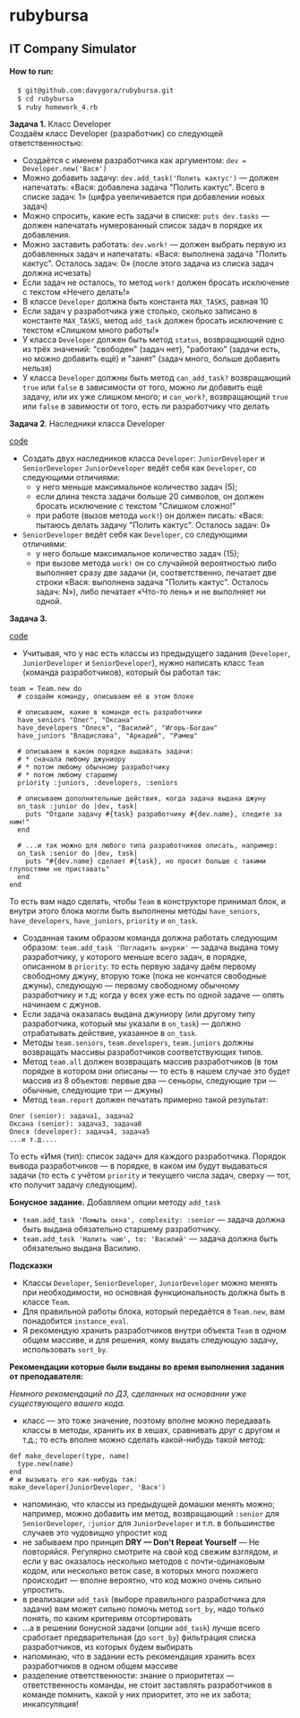 # rubybursa
## IT Company Simulator
#### How to run:
```sh
  $ git@github.com:davygora/rubybursa.git
  $ cd rubybursa
  $ ruby homework_4.rb
```
**Задача 1.** Класс Developer<br/>
Создаём класс Developer (разработчик) со следующей ответственностью:<br/>
- Создаётся с именем разработчика как аргументом: `dev = Developer.new('Вася')`
- Можно добавить задачу: `dev.add_task('Полить кактус')` — должен напечатать: 
«Вася: добавлена задача "Полить кактус". Всего в списке задач: 1» (цифра увеличивается при добавлении новых задач)
- Можно спросить, какие есть задачи в списке: `puts dev.tasks` — должен напечатать нумерованный список задач в порядке их добавления.
- Можно заставить работать: `dev.work!` — должен выбрать первую из добавленных задач и напечатать:
«Вася: выполнена задача "Полить кактус". Осталось задач: 0» (после этого задача из списка задач должна исчезать)
- Если задач не осталось, то метод `work!` должен бросать исключение с текстом «Нечего делать!»
- В классе `Developer` должна быть константа `MAX_TASKS`, равная 10
- Если задач у разработчика уже столько, сколько записано в константе `MAX_TASKS`, метод `add_task` должен бросать
исключение с текстом «Слишком много работы!»
- У класса `Developer` должен быть метод `status`, возвращающий одно из трёх значений: "свободен" (задач нет), "работаю"
(задачи есть, но можно добавить ещё) и "занят" (задач много, больше добавить нельзя)
- У класса `Developer` должны быть метод `can_add_task?` возвращающий `true` или `false` в зависимости от того, можно ли
добавить ещё задачу, или их уже слишком много; и `can_work?`, возвращающий `true` или `false` в завимости от того, есть
ли разработчику что делать

**Задача 2**. Наследники класса Developer

[code](https://github.com/davygora/rubybursa/blob/master/homework_3.rb)
- Создать двух наследников класса `Developer`: `JuniorDeveloper` и `SeniorDeveloper`
`JuniorDeveloper` ведёт себя как `Developer`, со следующими отличиями:
  - у него меньше максимальное количество задач (5);
  - если длина текста задачи больше 20 символов, он должен бросать исключение с текстом "Слишком сложно!"
  - при работе (вызов метода `work!`) он должен писать: «Вася: пытаюсь делать задачу "Полить кактус". Осталось задач: 0»
- `SeniorDeveloper` ведёт себя как `Developer`, со следующими отличиями:
  - у него больше максимальное количество задач (15);
  - при вызове метода `work!` он со случайной вероятностью либо выполняет сразу две задачи (и, соответственно, печатает
  две строки «Вася: выполнена задача "Полить кактус". Осталось задач: N»), либо печатает 
  «Что-то лень» и не выполняет ни одной.
  
  
**Задача 3.** 

[code](https://github.com/davygora/rubybursa/blob/master/homework_4.rb)
- Учитывая, что у нас есть классы из предыдущего задания (`Developer`, `JuniorDeveloper` и `SeniorDeveloper`),
нужно написать класс `Team` (команда разработчиков), который бы работал так:
```
team = Team.new do
  # создаём команду, описываем её в этом блоке

  # описываем, какие в команде есть разработчики
  have_seniors "Олег", "Оксана"
  have_developers "Олеся", "Василий", "Игорь-Богдан"
  have_juniors "Владислава", "Аркадий", "Рамеш"

  # описываем в каком порядке выдавать задачи:
  # * сначала любому джуниору
  # * потом любому обычному разработчику
  # * потом любому старшему
  priority :juniors, :developers, :seniors

  # описываем дополнительные действия, когда задача выдана джуну
  on_task :junior do |dev, task|
    puts "Отдали задачу #{task} разработчику #{dev.name}, следите за ним!"
  end

  # ...и так можно для любого типа разработчиков описать, например:
  on_task :senior do |dev, task|
    puts "#{dev.name} сделает #{task}, но просит больше с такими глупостями не приставать"
  end
end
```
То есть вам надо сделать, чтобы `Team` в конструкторе принимал блок, и внутри этого блока могли быть выполнены методы
`have_seniors`, `have_developers`, `have_juniors`, `priority` и `on_task`.

- Созданная таким образом команда должна работать следующим образом:
`team.add_task 'Погладить шнурки'` — задача выдана тому разработчику, у которого меньше всего задач, в порядке, 
описанном в `priority`: то есть первую задачу даём первому свободному джуну, вторую тоже (пока не кончатся 
свободные джуны), следующую — первому свободному обычному разработчику и т.д; когда у всех уже есть по одной задаче — опять
начинаем с джунов.
- Если задача оказалась выдана джуниору (или другому типу разработчика, который мы указали в `on_task`) — должно 
отрабатывать действие, указанное в `on_task`.
- Методы `team.seniors`, `team.developers`, `team.juniors` должны возвращать массивы разработчиков соответствующих типов.
- Метод `team.all` должен возвращать массив разработчиков (в том порядке в котором они описаны — то есть в нашем случае 
это будет массив из 8 объектов: первые два — сеньоры, следующие три — обычные, следующие три — джуны)
- Метод `team.report` должен печатать примерно такой результат:
```
Олег (senior): задача1, задача2
Оксана (senior): задача3, задача8
Олеся (developer): задача4, задача5
...и т.д....
```
То есть «Имя (тип): список задач» для каждого разработчика. Порядок вывода разработчиков — в порядке, в каком им будут
выдаваться задачи (то есть с учётом `priority` и текущего числа задач, сверху — тот, кто получит задачу следующим).

**Бонусное задание.** Добавляем опции методу `add_task`
- `team.add_task 'Помыть окна', complexity: :senior` — задача должна быть выдана обязательно старшему разработчику.
- `team.add_task 'Налить чаю', to: 'Василий'` — задача должна быть обязательно выдана Василию.

**Подсказки**
- Классы `Developer`, `SeniorDeveloper`, `JuniorDeveloper` можно менять при необходимости, но основная функциональность
должна быть в классе `Team`.
- Для правильной работы блока, который передаётся в `Team.new`, вам понадобится `instance_eval`.
- Я рекомендую хранить разработчиков внутри объекта `Team` в одном общем массиве, и для решения, кому выдать следующую
задачу, использовать `sort_by`.

**Рекомендации которые были выданы во время выполнения задания от преподавателя:**

*Немного рекомендаций по ДЗ, сделанных на основании уже существующего вашего кода.*
 
- класс — это тоже значение, поэтому вполне можно передавать классы в методы, хранить их в хешах, сравнивать друг с другом
и т.д.; то есть вполне можно сделать какой-нибудь такой метод:
```
def make_developer(type, name)
  type.new(name)
end
# и вызывать его как-нибудь так:
make_developer(JuniorDeveloper, 'Вася')
```
- напоминаю, что классы из предыдущей домашки менять можно; например, можно добавить им метод, возвращающий `:senior` для
`SeniorDeveloper`, `:junior` для `JuniorDeveloper` и т.п. в большинстве случаев это чудовищно упростит код
- не забываем про принцип **DRY — Don't Repeat Yourself** — Не повторяйся. Регулярно смотрите на свой код свежим взглядом,
и если у вас оказалось несколько методов с почти-одинаковым кодом, или несколько веток case, в которых много похожего
происходит — вполне вероятно, что код можно очень сильно упростить.
- в реализации `add_task` (выборе правильного разработчика для задачи) вам может сильно помочь метод `sort_by`, надо только
понять, по каким критериям отсортировать
- ...а в решении бонусной задачи (опции `add_task`) лучше всего сработает предварительная (до `sort_by`) фильтрация списка
разработчиков, из которых будем выбирать
- напоминаю, что в задании есть рекомендация хранить всех разработчиков в одном общем массиве
- разделение ответственности: знание о приоритетах — ответственность команды, не стоит заставлять разработчиков в команде
помнить, какой у них приоритет, это не их забота; инкапсуляция!

